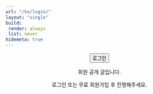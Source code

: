 ```yaml
---
url: "/ko/login/"
layout: "single"
build:
 render: always
 list: never
hidemeta: true
---
```


<div style="text-align: center;">

<button class="custom-button" onclick="netlifyIdentity.open('login')">로그인</button>

회원 공개 글입니다.

로그인 또는 무료 회원가입 후 진행해주세요.

</div>

<script src="https://identity.netlify.com/v1/netlify-identity-widget.js"></script>
<script>
(function () {
  function init() {
    const id = window.netlifyIdentity;
    if (!id) return;

    // 로그인 버튼
    document.getElementById('login-btn')?.addEventListener('click', () => {
      id.open('login');
    });

    // 쿼리로 next(또는 redirect) 넘어오면 저장해뒀다가 로그인 후 복귀
    const qs = new URLSearchParams(location.search);
    const next = qs.get('next') || qs.get('redirect');
    if (next) sessionStorage.setItem('afterLogin', next);

    id.on('login', function () {
      // nf_jwt 쿠키를 확실히 굽도록 refresh한 뒤
      id.refresh().then(function () {
        id.close();
        // 원래 가려던 곳이 있으면 거기로, 없으면 현재 페이지 그대로 재요청
        const dest = sessionStorage.getItem('afterLogin') || location.href;
        sessionStorage.removeItem('afterLogin');
        location.replace(dest);
      });
    });

    id.on('logout', function () {
      // 로그아웃 후엔 게스트 뷰로 갱신
      location.reload();
    });

    id.init();
  }

  if (document.readyState === 'loading') {
    document.addEventListener('DOMContentLoaded', init);
  } else {
    init();
  }
})();
</script>
